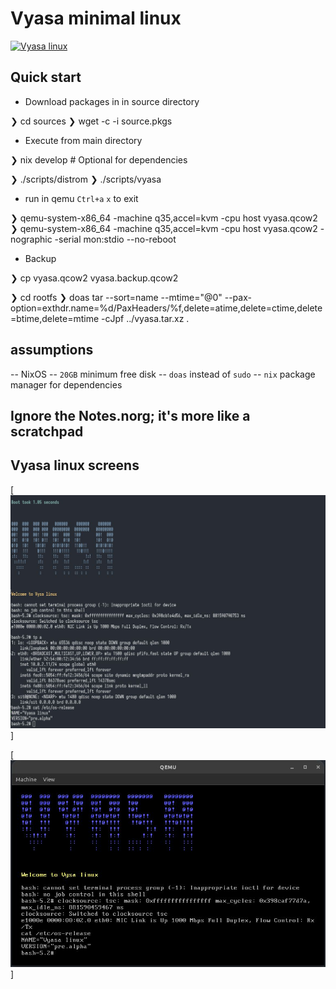 # Vyasa minimal linux

[![Vyasa linux](https://asciinema.org/a/896Wa2sgEqVuOFWEl6xKLlSmA.svg)](https://asciinema.org/a/896Wa2sgEqVuOFWEl6xKLlSmA)

## Quick start

* Download packages in in source directory

❯ cd sources
❯ wget -c -i source.pkgs

* Execute from main directory

❯ nix develop # Optional for dependencies

❯ ./scripts/distrom
❯ ./scripts/vyasa

* run in qemu
`Ctrl+a` `x` to exit

❯ qemu-system-x86_64 -machine q35,accel=kvm -cpu host vyasa.qcow2
❯ qemu-system-x86_64 -machine q35,accel=kvm -cpu host vyasa.qcow2 -nographic -serial mon:stdio --no-reboot


* Backup

❯ cp vyasa.qcow2 vyasa.backup.qcow2

❯ cd rootfs
❯ doas tar --sort=name --mtime="@0" --pax-option=exthdr.name=%d/PaxHeaders/%f,delete=atime,delete=ctime,delete=btime,delete=mtime -cJpf ../vyasa.tar.xz .

## assumptions

-- NixOS
-- `20GB` minimum free disk
-- `doas` instead of `sudo`
-- `nix` package manager for dependencies

## Ignore the Notes.norg; it's more like a scratchpad

## Vyasa linux screens
[![QEMU console](./screens/console.jpg)]

[![QEMU window](./screens/qemu.jpg)]


